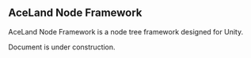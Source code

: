 ## AceLand Node Framework
AceLand Node Framework is a node tree framework designed for Unity.

Document is under construction.
